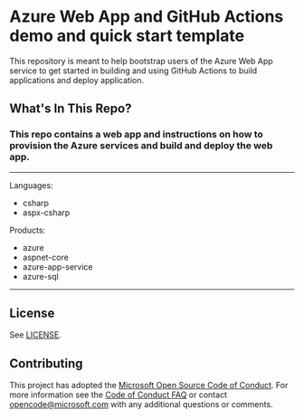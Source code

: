 # Azure Web App and GitHub Actions demo and quick start template

This repository is meant to help bootstrap users of the Azure Web App service to get started in building and using GitHub Actions to build applications and deploy application.

## What's In This Repo?

### This repo contains a web app and instructions on how to provision the Azure services and build and deploy the web app.
---
Languages:
- csharp
- aspx-csharp

Products:
- azure
- aspnet-core
- azure-app-service
- azure-sql
---

## License

See [LICENSE](LICENSE.md).

## Contributing

This project has adopted the [Microsoft Open Source Code of Conduct](https://opensource.microsoft.com/codeofconduct/). For more information see the [Code of Conduct FAQ](https://opensource.microsoft.com/codeofconduct/faq/) or contact [opencode@microsoft.com](mailto:opencode@microsoft.com) with any additional questions or comments.
